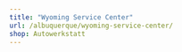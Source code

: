 ```yaml
---
title: "Wyoming Service Center"
url: /albuquerque/wyoming-service-center/
shop: Autowerkstatt
---
```

